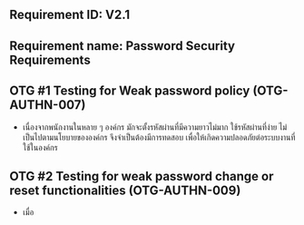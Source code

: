 
## Requirement ID: V2.1
## Requirement name: Password Security Requirements
## OTG #1 Testing for Weak password policy (OTG-AUTHN-007)
   * เนื่องจากพนักงานในหลาย ๆ องค์กร มักจะตั้งรหัสผ่านที่มีความยาวไม่มาก ใช้รหัสผ่านที่ง่าย ไม่เป็นไปตามนโยบายขององค์กร
     จึงจำเป็นต้องมีการทดสอบ เพื่อให้เกิดความปลอดภัยต่อระบบงานที่ใช้ในองค์กร
   
## OTG #2 Testing for weak password change or reset functionalities (OTG-AUTHN-009)
   * เมื่อ
